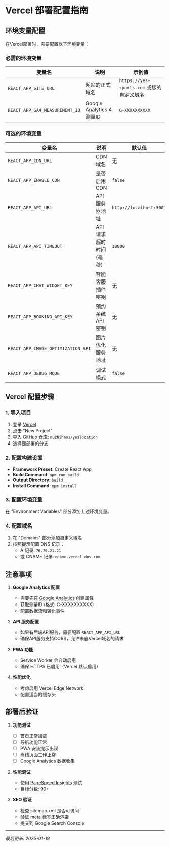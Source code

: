 # Vercel 部署配置指南

## 环境变量配置

在Vercel部署时，需要配置以下环境变量：

### 必需的环境变量

| 变量名 | 说明 | 示例值 |
|--------|------|--------|
| `REACT_APP_SITE_URL` | 网站的正式域名 | `https://yes-sports.com` 或您的自定义域名 |
| `REACT_APP_GA4_MEASUREMENT_ID` | Google Analytics 4 测量ID | `G-XXXXXXXXXX` |

### 可选的环境变量

| 变量名 | 说明 | 默认值 | 建议值 |
|--------|------|--------|--------|
| `REACT_APP_CDN_URL` | CDN域名 | 无 | `https://cdn.yes-sports.com` |
| `REACT_APP_ENABLE_CDN` | 是否启用CDN | `false` | 生产环境建议设为 `true` |
| `REACT_APP_API_URL` | API服务器地址 | `http://localhost:3001` | 您的API服务器地址 |
| `REACT_APP_API_TIMEOUT` | API请求超时时间(毫秒) | `10000` | `10000` |
| `REACT_APP_CHAT_WIDGET_KEY` | 智能客服插件密钥 | 无 | 您的客服系统密钥 |
| `REACT_APP_BOOKING_API_KEY` | 预约系统API密钥 | 无 | 您的预约系统密钥 |
| `REACT_APP_IMAGE_OPTIMIZATION_API` | 图片优化服务地址 | 无 | `https://img.yes-sports.com` |
| `REACT_APP_DEBUG_MODE` | 调试模式 | `false` | 生产环境保持 `false` |

## Vercel 配置步骤

### 1. 导入项目
1. 登录 [Vercel](https://vercel.com)
2. 点击 "New Project"
3. 导入 GitHub 仓库: `muzhihao1/yeslocation`
4. 选择要部署的分支

### 2. 配置构建设置
- **Framework Preset**: Create React App
- **Build Command**: `npm run build`
- **Output Directory**: `build`
- **Install Command**: `npm install`

### 3. 配置环境变量
在 "Environment Variables" 部分添加上述环境变量。

### 4. 配置域名
1. 在 "Domains" 部分添加自定义域名
2. 按照提示配置 DNS 记录：
   - A 记录: `76.76.21.21`
   - 或 CNAME 记录: `cname.vercel-dns.com`

## 注意事项

1. **Google Analytics 配置**
   - 需要先在 [Google Analytics](https://analytics.google.com) 创建属性
   - 获取测量ID (格式: G-XXXXXXXXXX)
   - 配置数据流和转化事件

2. **API 服务配置**
   - 如果有后端API服务，需要配置 `REACT_APP_API_URL`
   - 确保API服务支持CORS，允许来自Vercel域名的请求

3. **PWA 功能**
   - Service Worker 会自动启用
   - 确保 HTTPS 已启用（Vercel 默认启用）

4. **性能优化**
   - 考虑启用 Vercel Edge Network
   - 配置适当的缓存头

## 部署后验证

1. **功能测试**
   - [ ] 首页正常加载
   - [ ] 导航功能正常
   - [ ] PWA 安装提示出现
   - [ ] 离线页面工作正常
   - [ ] Google Analytics 数据收集

2. **性能测试**
   - 使用 [PageSpeed Insights](https://pagespeed.web.dev) 测试
   - 目标分数: 90+ 

3. **SEO 验证**
   - 检查 sitemap.xml 是否可访问
   - 验证 meta 标签正确渲染
   - 提交到 Google Search Console

---

*最后更新: 2025-01-19*
